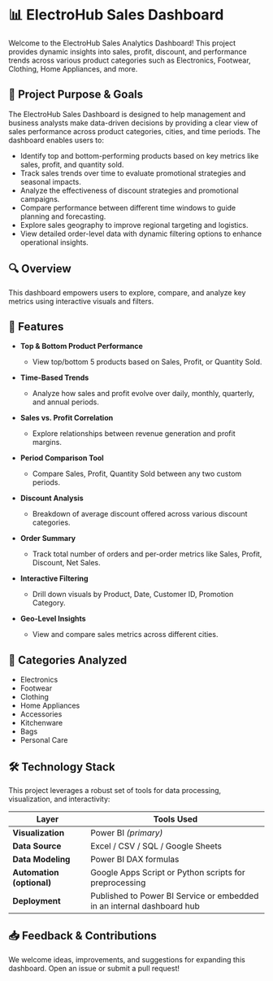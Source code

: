 # 📊 ElectroHub Sales Dashboard

Welcome to the ElectroHub Sales Analytics Dashboard! This project provides dynamic insights into sales, profit, discount, and performance trends across various product categories such as Electronics, Footwear, Clothing, Home Appliances, and more.

## 🎯 Project Purpose & Goals

The ElectroHub Sales Dashboard is designed to help management and business analysts make data-driven decisions by providing a clear view of sales performance across product categories, cities, and time periods. The dashboard enables users to:

- Identify top and bottom-performing products based on key metrics like sales, profit, and quantity sold.
- Track sales trends over time to evaluate promotional strategies and seasonal impacts.
- Analyze the effectiveness of discount strategies and promotional campaigns.
- Compare performance between different time windows to guide planning and forecasting.
- Explore sales geography to improve regional targeting and logistics.
- View detailed order-level data with dynamic filtering options to enhance operational insights.

## 🔍 Overview

This dashboard empowers users to explore, compare, and analyze key metrics using interactive visuals and filters.

## 🧰 Features

- **Top & Bottom Product Performance**
  - View top/bottom 5 products based on Sales, Profit, or Quantity Sold.

- **Time-Based Trends**
  - Analyze how sales and profit evolve over daily, monthly, quarterly, and annual periods.

- **Sales vs. Profit Correlation**
  - Explore relationships between revenue generation and profit margins.

- **Period Comparison Tool**
  - Compare Sales, Profit, Quantity Sold between any two custom periods.

- **Discount Analysis**
  - Breakdown of average discount offered across various discount categories.

- **Order Summary**
  - Track total number of orders and per-order metrics like Sales, Profit, Discount, Net Sales.

- **Interactive Filtering**
  - Drill down visuals by Product, Date, Customer ID, Promotion Category.

- **Geo-Level Insights**
  - View and compare sales metrics across different cities.

## 📂 Categories Analyzed

- Electronics
- Footwear
- Clothing
- Home Appliances
- Accessories
- Kitchenware
- Bags
- Personal Care

## 🛠️ Technology Stack

This project leverages a robust set of tools for data processing, visualization, and interactivity:

| Layer              | Tools Used                        |
|--------------------|-----------------------------------|
| **Visualization**  | Power BI *(primary)*              |
| **Data Source**    | Excel / CSV / SQL / Google Sheets |
| **Data Modeling**  | Power BI DAX formulas             |
| **Automation (optional)** | Google Apps Script or Python scripts for preprocessing |
| **Deployment**     | Published to Power BI Service or embedded in an internal dashboard hub |


## 📥 Feedback & Contributions

We welcome ideas, improvements, and suggestions for expanding this dashboard. Open an issue or submit a pull request!

